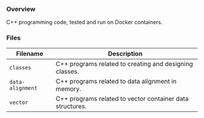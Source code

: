 ### Overview

C++ programming code, tested and run on Docker containers.

### Files

| Filename         | Description                                               |
|------------------|-----------------------------------------------------------|
| `classes`        | C++ programs related to creating and designing classes.   |
| `data-alignment` | C++ programs related to data alignment in memory.         |
| `vector`         | C++ programs related to vector container data structures. |
